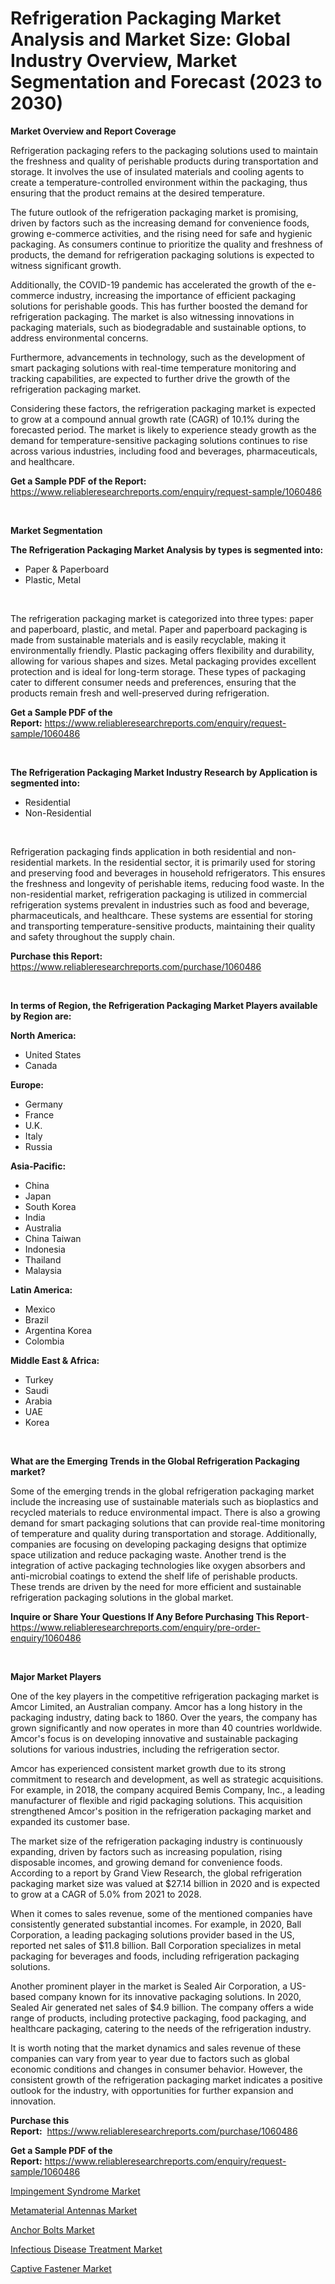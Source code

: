 <p><h1>Refrigeration Packaging Market Analysis and Market Size: Global Industry Overview, Market Segmentation and Forecast (2023 to 2030)</h1></p><p><strong>Market Overview and Report Coverage</strong></p>
<p><p>Refrigeration packaging refers to the packaging solutions used to maintain the freshness and quality of perishable products during transportation and storage. It involves the use of insulated materials and cooling agents to create a temperature-controlled environment within the packaging, thus ensuring that the product remains at the desired temperature.</p><p>The future outlook of the refrigeration packaging market is promising, driven by factors such as the increasing demand for convenience foods, growing e-commerce activities, and the rising need for safe and hygienic packaging. As consumers continue to prioritize the quality and freshness of products, the demand for refrigeration packaging solutions is expected to witness significant growth.</p><p>Additionally, the COVID-19 pandemic has accelerated the growth of the e-commerce industry, increasing the importance of efficient packaging solutions for perishable goods. This has further boosted the demand for refrigeration packaging. The market is also witnessing innovations in packaging materials, such as biodegradable and sustainable options, to address environmental concerns.</p><p>Furthermore, advancements in technology, such as the development of smart packaging solutions with real-time temperature monitoring and tracking capabilities, are expected to further drive the growth of the refrigeration packaging market.</p><p>Considering these factors, the refrigeration packaging market is expected to grow at a compound annual growth rate (CAGR) of 10.1% during the forecasted period. The market is likely to experience steady growth as the demand for temperature-sensitive packaging solutions continues to rise across various industries, including food and beverages, pharmaceuticals, and healthcare.</p></p>
<p><strong>Get a Sample PDF of the Report:</strong> <a href="https://www.reliableresearchreports.com/enquiry/request-sample/1060486">https://www.reliableresearchreports.com/enquiry/request-sample/1060486</a></p>
<p>&nbsp;</p>
<p><strong>Market Segmentation</strong></p>
<p><strong>The Refrigeration Packaging Market Analysis by types is segmented into:</strong></p>
<p><ul><li>Paper & Paperboard</li><li>Plastic, Metal</li></ul></p>
<p>&nbsp;</p>
<p><p>The refrigeration packaging market is categorized into three types: paper and paperboard, plastic, and metal. Paper and paperboard packaging is made from sustainable materials and is easily recyclable, making it environmentally friendly. Plastic packaging offers flexibility and durability, allowing for various shapes and sizes. Metal packaging provides excellent protection and is ideal for long-term storage. These types of packaging cater to different consumer needs and preferences, ensuring that the products remain fresh and well-preserved during refrigeration.</p></p>
<p><strong>Get a Sample PDF of the Report:</strong>&nbsp;<a href="https://www.reliableresearchreports.com/enquiry/request-sample/1060486">https://www.reliableresearchreports.com/enquiry/request-sample/1060486</a></p>
<p>&nbsp;</p>
<p><strong>The Refrigeration Packaging Market Industry Research by Application is segmented into:</strong></p>
<p><ul><li>Residential</li><li>Non-Residential</li></ul></p>
<p>&nbsp;</p>
<p><p>Refrigeration packaging finds application in both residential and non-residential markets. In the residential sector, it is primarily used for storing and preserving food and beverages in household refrigerators. This ensures the freshness and longevity of perishable items, reducing food waste. In the non-residential market, refrigeration packaging is utilized in commercial refrigeration systems prevalent in industries such as food and beverage, pharmaceuticals, and healthcare. These systems are essential for storing and transporting temperature-sensitive products, maintaining their quality and safety throughout the supply chain.</p></p>
<p><strong>Purchase this Report:</strong>&nbsp; <a href="https://www.reliableresearchreports.com/purchase/1060486">https://www.reliableresearchreports.com/purchase/1060486</a></p>
<p>&nbsp;</p>
<p><strong>In terms of Region, the Refrigeration Packaging Market Players available by Region are:</strong></p>
<p>
    <p> <strong> North America: </strong>
        <ul>
            <li>United States</li>
            <li>Canada</li>
        </ul>
        </p> 
    <p> <strong> Europe: </strong>
        <ul>
            <li>Germany</li>
            <li>France</li>
            <li>U.K.</li>
            <li>Italy</li>
            <li>Russia</li>
        </ul>
        </p> 
    <p> <strong> Asia-Pacific: </strong>
        <ul>
            <li>China</li>
            <li>Japan</li>
            <li>South Korea</li>
            <li>India</li>
            <li>Australia</li>
            <li>China Taiwan</li>
            <li>Indonesia</li>
            <li>Thailand</li>
            <li>Malaysia</li>
        </ul>
        </p> 
    <p> <strong> Latin America: </strong>
        <ul>
            <li>Mexico</li>
            <li>Brazil</li>
            <li>Argentina Korea</li>
            <li>Colombia</li>
        </ul>
        </p> 
    <p> <strong> Middle East & Africa: </strong>
        <ul>
            <li>Turkey</li>
            <li>Saudi</li>
            <li>Arabia</li>
            <li>UAE</li>
            <li>Korea</li>
        </ul>
    </p>
    </p>
<p>&nbsp;</p>
<p><strong>What are the Emerging Trends in the Global Refrigeration Packaging market?</strong></p>
<p><p>Some of the emerging trends in the global refrigeration packaging market include the increasing use of sustainable materials such as bioplastics and recycled materials to reduce environmental impact. There is also a growing demand for smart packaging solutions that can provide real-time monitoring of temperature and quality during transportation and storage. Additionally, companies are focusing on developing packaging designs that optimize space utilization and reduce packaging waste. Another trend is the integration of active packaging technologies like oxygen absorbers and anti-microbial coatings to extend the shelf life of perishable products. These trends are driven by the need for more efficient and sustainable refrigeration packaging solutions in the global market.</p></p>
<p><strong>Inquire or Share Your Questions If Any Before Purchasing This Report</strong>- <a href="https://www.reliableresearchreports.com/enquiry/pre-order-enquiry/1060486">https://www.reliableresearchreports.com/enquiry/pre-order-enquiry/1060486</a></p>
<p>&nbsp;</p>
<p><strong>Major Market Players</strong></p>
<p><p>One of the key players in the competitive refrigeration packaging market is Amcor Limited, an Australian company. Amcor has a long history in the packaging industry, dating back to 1860. Over the years, the company has grown significantly and now operates in more than 40 countries worldwide. Amcor's focus is on developing innovative and sustainable packaging solutions for various industries, including the refrigeration sector.</p><p>Amcor has experienced consistent market growth due to its strong commitment to research and development, as well as strategic acquisitions. For example, in 2018, the company acquired Bemis Company, Inc., a leading manufacturer of flexible and rigid packaging solutions. This acquisition strengthened Amcor's position in the refrigeration packaging market and expanded its customer base.</p><p>The market size of the refrigeration packaging industry is continuously expanding, driven by factors such as increasing population, rising disposable incomes, and growing demand for convenience foods. According to a report by Grand View Research, the global refrigeration packaging market size was valued at $27.14 billion in 2020 and is expected to grow at a CAGR of 5.0% from 2021 to 2028.</p><p>When it comes to sales revenue, some of the mentioned companies have consistently generated substantial incomes. For example, in 2020, Ball Corporation, a leading packaging solutions provider based in the US, reported net sales of $11.8 billion. Ball Corporation specializes in metal packaging for beverages and foods, including refrigeration packaging solutions.</p><p>Another prominent player in the market is Sealed Air Corporation, a US-based company known for its innovative packaging solutions. In 2020, Sealed Air generated net sales of $4.9 billion. The company offers a wide range of products, including protective packaging, food packaging, and healthcare packaging, catering to the needs of the refrigeration industry.</p><p>It is worth noting that the market dynamics and sales revenue of these companies can vary from year to year due to factors such as global economic conditions and changes in consumer behavior. However, the consistent growth of the refrigeration packaging market indicates a positive outlook for the industry, with opportunities for further expansion and innovation.</p></p>
<p><strong>Purchase this Report:</strong>&nbsp;&nbsp;<a href="https://www.reliableresearchreports.com/purchase/1060486">https://www.reliableresearchreports.com/purchase/1060486</a></p>
<p></p>
<p><strong>Get a Sample PDF of the Report:</strong>&nbsp;<a href="https://www.reliableresearchreports.com/enquiry/request-sample/1060486">https://www.reliableresearchreports.com/enquiry/request-sample/1060486</a></p>
<p><p><a href="https://medium.com/@vilmalittel/impingement-syndrome-market-size-cagr-trends-2024-2030-dc3f6b1c1866">Impingement Syndrome Market</a></p><p><a href="https://www.linkedin.com/pulse/metamaterial-antennas-market-share-amp-new-trends-analysis-report-yvyec/">Metamaterial Antennas Market</a></p><p><a href="https://www.linkedin.com/pulse/anchor-bolts-market-size-share-global-analysis-report-2023-eeixc/">Anchor Bolts Market</a></p><p><a href="https://medium.com/@daishawolff/infectious-disease-treatment-market-size-cagr-trends-2024-2030-a423f1ea459b">Infectious Disease Treatment Market</a></p><p><a href="https://www.linkedin.com/pulse/captive-fastener-market-share-amp-new-trends-analysis-hzvjc/">Captive Fastener Market</a></p></p>